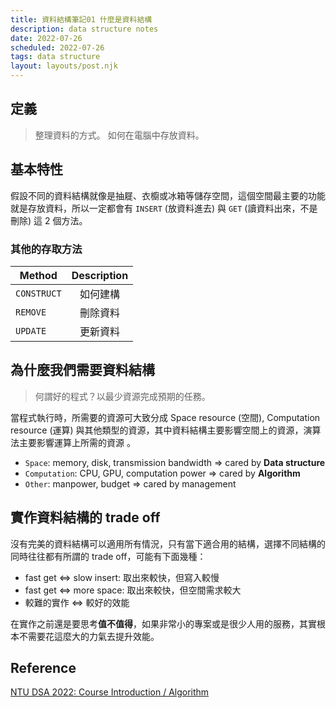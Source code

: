 ```yaml
---
title: 資料結構筆記01 什麼是資料結構
description: data structure notes
date: 2022-07-26
scheduled: 2022-07-26
tags: data structure
layout: layouts/post.njk
---
```

## 定義

> 整理資料的方式。
> 如何在電腦中存放資料。

## 基本特性

假設不同的資料結構就像是抽屣、衣櫥或冰箱等儲存空間，這個空間最主要的功能就是存放資料，所以一定都會有 `INSERT` (放資料進去) 與 `GET` (讀資料出來，不是刪除) 這 2 個方法。

### 其他的存取方法

| Method      | Description |
| ----------- |:-----------:|
| `CONSTRUCT` |  如何建構   |
| `REMOVE`    |  刪除資料   |
| `UPDATE`    |  更新資料   |

## 為什麼我們需要資料結構

> 何謂好的程式？以最少資源完成預期的任務。

當程式執行時，所需要的資源可大致分成 Space resource (空間), Computation resource (運算) 與其他類型的資源，其中資料結構主要影響空間上的資源，演算法主要影響運算上所需的資源 。

- `Space`: memory, disk, transmission bandwidth => cared by **Data structure**
- `Computation`: CPU, GPU, computation power => cared by **Algorithm** 
- `Other`: manpower, budget => cared by management

## 實作資料結構的 trade off

沒有完美的資料結構可以適用所有情況，只有當下適合用的結構，選擇不同結構的同時往往都有所謂的 trade off，可能有下面幾種：

- fast get <=> slow insert: 取出來較快，但寫入較慢
- fast get <=> more space: 取出來較快，但空間需求較大
- 較難的實作 <=> 較好的效能

在實作之前還是要思考**值不值得**，如果非常小的專案或是很少人用的服務，其實根本不需要花這麼大的力氣去提升效能。

## Reference

[NTU DSA 2022: Course Introduction / Algorithm](https://www.youtube.com/watch?v=upMnTq9JB2c)